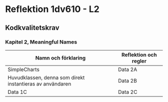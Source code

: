 # Reflektion 1dv610 - L2

## Kodkvalitetskrav

### Kapitel 2, Meaningful Names

| Namn och förklaring | Reflektion och regler |
|----------|----------|
| SimpleCharts | Data 2A  |
| Huvudklassen, denna som direkt instantieras av användaren | Data 2B  |
| Data 1C  | Data 2C  |